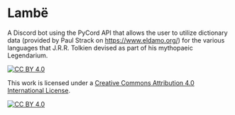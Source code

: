 # Lambë 
A Discord bot using the PyCord API that allows the user to utilize dictionary data (provided by Paul Strack on https://www.eldamo.org/) for the various languages that J.R.R. Tolkien devised as part of his mythopaeic Legendarium.

[![CC BY 4.0][cc-by-shield]][cc-by]

This work is licensed under a
[Creative Commons Attribution 4.0 International License][cc-by].

[![CC BY 4.0][cc-by-image]][cc-by]

[cc-by]: http://creativecommons.org/licenses/by/4.0/
[cc-by-image]: https://i.creativecommons.org/l/by/4.0/88x31.png
[cc-by-shield]: https://img.shields.io/badge/License-CC%20BY%204.0-lightgrey.svg

